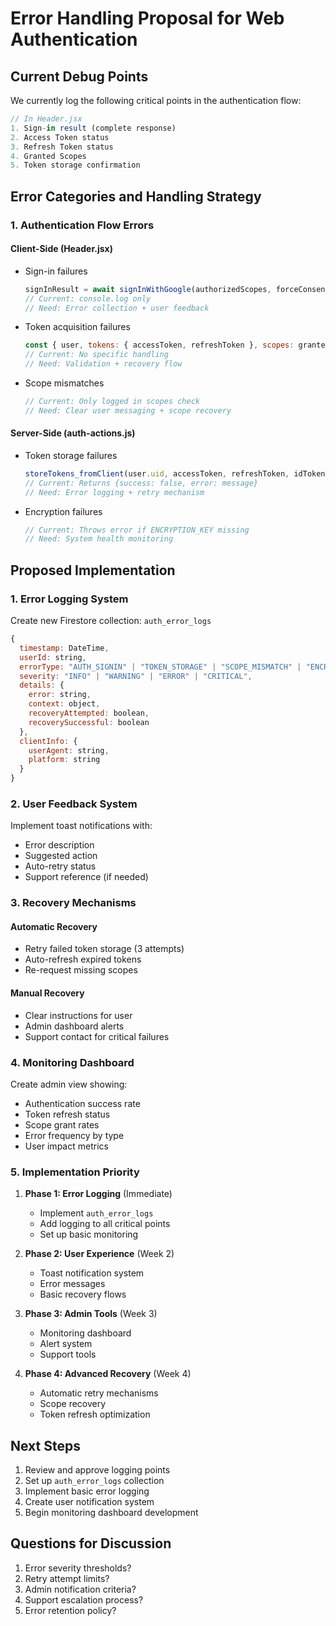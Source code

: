 # Error Handling Proposal for Web Authentication

## Current Debug Points

We currently log the following critical points in the authentication flow:

```javascript
// In Header.jsx
1. Sign-in result (complete response)
2. Access Token status
3. Refresh Token status
4. Granted Scopes
5. Token storage confirmation
```

## Error Categories and Handling Strategy

### 1. Authentication Flow Errors

#### Client-Side (Header.jsx)
- Sign-in failures
  ```javascript
  signInResult = await signInWithGoogle(authorizedScopes, forceConsent);
  // Current: console.log only
  // Need: Error collection + user feedback
  ```
- Token acquisition failures
  ```javascript
  const { user, tokens: { accessToken, refreshToken }, scopes: grantedScopes } = signInResult;
  // Current: No specific handling
  // Need: Validation + recovery flow
  ```
- Scope mismatches
  ```javascript
  // Current: Only logged in scopes check
  // Need: Clear user messaging + scope recovery
  ```

#### Server-Side (auth-actions.js)
- Token storage failures
  ```javascript
  storeTokens_fromClient(user.uid, accessToken, refreshToken, idToken, grantedScopes)
  // Current: Returns {success: false, error: message}
  // Need: Error logging + retry mechanism
  ```
- Encryption failures
  ```javascript
  // Current: Throws error if ENCRYPTION_KEY missing
  // Need: System health monitoring
  ```

## Proposed Implementation

### 1. Error Logging System

Create new Firestore collection: `auth_error_logs`
```javascript
{
  timestamp: DateTime,
  userId: string,
  errorType: "AUTH_SIGNIN" | "TOKEN_STORAGE" | "SCOPE_MISMATCH" | "ENCRYPTION",
  severity: "INFO" | "WARNING" | "ERROR" | "CRITICAL",
  details: {
    error: string,
    context: object,
    recoveryAttempted: boolean,
    recoverySuccessful: boolean
  },
  clientInfo: {
    userAgent: string,
    platform: string
  }
}
```

### 2. User Feedback System

Implement toast notifications with:
- Error description
- Suggested action
- Auto-retry status
- Support reference (if needed)

### 3. Recovery Mechanisms

#### Automatic Recovery
- Retry failed token storage (3 attempts)
- Auto-refresh expired tokens
- Re-request missing scopes

#### Manual Recovery
- Clear instructions for user
- Admin dashboard alerts
- Support contact for critical failures

### 4. Monitoring Dashboard

Create admin view showing:
- Authentication success rate
- Token refresh status
- Scope grant rates
- Error frequency by type
- User impact metrics

### 5. Implementation Priority

1. **Phase 1: Error Logging** (Immediate)
   - Implement `auth_error_logs`
   - Add logging to all critical points
   - Set up basic monitoring

2. **Phase 2: User Experience** (Week 2)
   - Toast notification system
   - Error messages
   - Basic recovery flows

3. **Phase 3: Admin Tools** (Week 3)
   - Monitoring dashboard
   - Alert system
   - Support tools

4. **Phase 4: Advanced Recovery** (Week 4)
   - Automatic retry mechanisms
   - Scope recovery
   - Token refresh optimization

## Next Steps

1. Review and approve logging points
2. Set up `auth_error_logs` collection
3. Implement basic error logging
4. Create user notification system
5. Begin monitoring dashboard development

## Questions for Discussion

1. Error severity thresholds?
2. Retry attempt limits?
3. Admin notification criteria?
4. Support escalation process?
5. Error retention policy?
